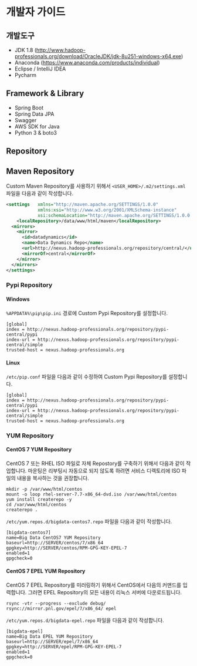 # 개발자 가이드

## 개발도구

* JDK 1.8 (http://www.hadoop-professionals.org/download/OracleJDK/jdk-8u251-windows-x64.exe)
* Anaconda (https://www.anaconda.com/products/individual)
* Eclipse / IntelliJ IDEA
* Pycharm

## Framework & Library

* Spring Boot
* Spring Data JPA
* Swagger
* AWS SDK for Java
* Python 3 & boto3

## Repository

## Maven Repository

Custom Maven Repository를 사용하기 위해서 `<USER_HOME>/.m2/settings.xml` 파일을 다음과 같이 작성합니다.

```xml
<settings   xmlns="http://maven.apache.org/SETTINGS/1.0.0" 
            xmlns:xsi="http://www.w3.org/2001/XMLSchema-instance" 
            xsi:schemaLocation="http://maven.apache.org/SETTINGS/1.0.0 http://maven.apache.org/xsd/settings-1.0.0.xsd">
    <localRepository>/data/www/html/maven</localRepository>
  <mirrors>
    <mirror>
      <id>datadynamics</id>
      <name>Data Dynamics Repo</name>
      <url>http://nexus.hadoop-professionals.org/repository/central/</url>
      <mirrorOf>central</mirrorOf>
    </mirror>
  </mirrors>
</settings>
```

### Pypi Repository

#### Windows

`%APPDATA%\pip\pip.ini` 경로에 Custom Pypi Repository를 설정합니다.

```
[global]
index = http://nexus.hadoop-professionals.org/repository/pypi-central/pypi
index-url = http://nexus.hadoop-professionals.org/repository/pypi-central/simple
trusted-host = nexus.hadoop-professionals.org
```

#### Linux

`/etc/pip.conf` 파일을 다음과 같이 수정하여 Custom Pypi Repository를 설정합니다.

```
[global]
index = http://nexus.hadoop-professionals.org/repository/pypi-central/pypi
index-url = http://nexus.hadoop-professionals.org/repository/pypi-central/simple
trusted-host = nexus.hadoop-professionals.org
```

### YUM Repository

#### CentOS 7 YUM Repository

CentOS 7 또는 RHEL ISO 파일로 자체 Repostory를 구축하기 위해서 다음과 같이 작업합니다.
마운팅은 리부팅시 자동으로 되지 않도록 하려면 서비스 디렉토리에 ISO 파일의 내용을 복사하는 것을 권장합니다.

```
mkdir -p /var/www/html/centos
mount -o loop rhel-server-7.7-x86_64-dvd.iso /var/www/html/centos
yum install createrepo -y
cd /var/www/html/centos
createrepo .
```

`/etc/yum.repos.d/bigdata-centos7.repo` 파일을 다음과 같이 작성합니다.

```
[bigdata-centos7]
name=Big Data CentOS7 YUM Repository
baseurl=http://SERVER/centos/7/x86_64
gpgkey=http://SERVER/centos/RPM-GPG-KEY-EPEL-7
enabled=1
gpgcheck=0
```

#### CentOS 7 EPEL YUM Repository

CentOS 7 EPEL Repository를 미러링하기 위해서 CentOS에서 다음의 커맨드를 입력합니다.
그러면 EPEL Repository의 모든 내용이 리눅스 서버에 다운로드됩니다.

```
rsync -vtr --progress --exclude debug/ rsync://mirror.pnl.gov/epel/7/x86_64/ epel
```

`/etc/yum.repos.d/bigdata-epel.repo` 파일을 다음과 같이 작성합니다.

```
[bigdata-epel]
name=Big Data EPEL YUM Repository
baseurl=http://SERVER/epel/7/x86_64
gpgkey=http://SERVER/epel/RPM-GPG-KEY-EPEL-7
enabled=1
gpgcheck=0
```
